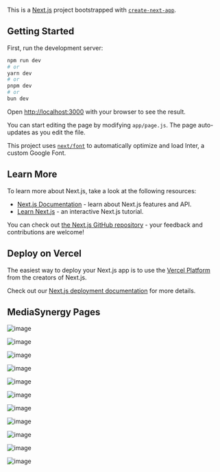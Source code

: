 This is a [Next.js](https://nextjs.org/) project bootstrapped with [`create-next-app`](https://github.com/vercel/next.js/tree/canary/packages/create-next-app).

## Getting Started

First, run the development server:

```bash
npm run dev
# or
yarn dev
# or
pnpm dev
# or
bun dev
```

Open [http://localhost:3000](http://localhost:3000) with your browser to see the result.

You can start editing the page by modifying `app/page.js`. The page auto-updates as you edit the file.

This project uses [`next/font`](https://nextjs.org/docs/basic-features/font-optimization) to automatically optimize and load Inter, a custom Google Font.

## Learn More

To learn more about Next.js, take a look at the following resources:

- [Next.js Documentation](https://nextjs.org/docs) - learn about Next.js features and API.
- [Learn Next.js](https://nextjs.org/learn) - an interactive Next.js tutorial.

You can check out [the Next.js GitHub repository](https://github.com/vercel/next.js/) - your feedback and contributions are welcome!

## Deploy on Vercel

The easiest way to deploy your Next.js app is to use the [Vercel Platform](https://vercel.com/new?utm_medium=default-template&filter=next.js&utm_source=create-next-app&utm_campaign=create-next-app-readme) from the creators of Next.js.

Check out our [Next.js deployment documentation](https://nextjs.org/docs/deployment) for more details.

## MediaSynergy Pages
![image](https://github.com/user-attachments/assets/cf2fe029-f114-4a3c-bb04-6a55c55ce4da)

![image](https://github.com/user-attachments/assets/cd55d37d-38fa-4758-97df-12869cf0b839)

![image](https://github.com/user-attachments/assets/6b3483ab-c63b-4a9f-8228-09a1ec8dc29a)

![image](https://github.com/user-attachments/assets/3cf12eef-de3f-49e2-8396-f22a5615083a)

![image](https://github.com/user-attachments/assets/043e10dd-ff6e-40e7-bf30-1a367e34f27e)

![image](https://github.com/user-attachments/assets/ef7f1b21-5920-4c1f-ac9d-92e58718a7d7)

![image](https://github.com/user-attachments/assets/dac7d932-462b-4504-a61f-79ed190bdeef)

![image](https://github.com/user-attachments/assets/b51f3704-432b-4f16-8f99-f769541ed7c7)

![image](https://github.com/user-attachments/assets/37a9b024-d321-4976-90b9-8b66e34ea386)

![image](https://github.com/user-attachments/assets/dd3b8574-c146-4fee-8f96-0ec099e1148d)

![image](https://github.com/user-attachments/assets/da2c64d4-18b6-4c32-9c5d-3fbdd86a78ab)

